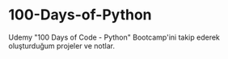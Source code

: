 # 100-Days-of-Python
Udemy "100 Days of Code - Python" Bootcamp'ini takip ederek oluşturduğum projeler ve notlar.
